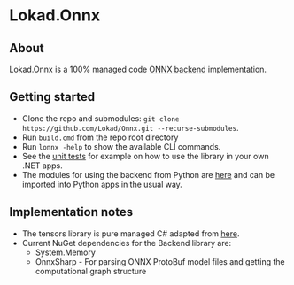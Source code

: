 # Lokad.Onnx

## About
Lokad.Onnx is a 100% managed code [ONNX backend](https://github.com/onnx/onnx/blob/main/docs/ImplementingAnOnnxBackend.md) implementation.

## Getting started
* Clone the repo and submodules: `git clone https://github.com/Lokad/Onnx.git --recurse-submodules`.
* Run `build.cmd` from the repo root directory
* Run `lonnx -help` to show the available CLI commands.
* See the [unit tests](https://github.com/Lokad/Onnx/blob/master/tests/Lokad.Onnx.Backend.Tests/GraphTests.cs) for example on how to use the library in your own .NET apps.
* The modules for using the backend from Python are [here](https://github.com/Lokad/Onnx/tree/master/src/interop) and can be imported into Python apps in the usual way.

## Implementation notes
* The tensors library is pure managed C# adapted from [here](https://github.com/microsoft/onnxruntime/tree/main/csharp/src/Microsoft.ML.OnnxRuntime/Tensors).
* Current NuGet dependencies for the Backend library are:
	 - System.Memory
	 - OnnxSharp - For parsing ONNX ProtoBuf model files and getting the computational graph structure